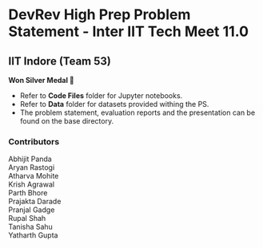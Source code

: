 # DevRev High Prep Problem Statement - Inter IIT Tech Meet 11.0
## IIT Indore (Team 53) 

**Won Silver Medal :2nd_place_medal:**
 
- Refer to **Code Files** folder for Jupyter notebooks.  
- Refer to **Data** folder for datasets provided withing the PS.  
- The problem statement, evaluation reports and the presentation can be found on the base directory.

### Contributors  

Abhijit Panda  
Aryan Rastogi  
Atharva Mohite  
Krish Agrawal  
Parth Bhore  
Prajakta Darade  
Pranjal Gadge  
Rupal Shah  
Tanisha Sahu  
Yatharth Gupta  
